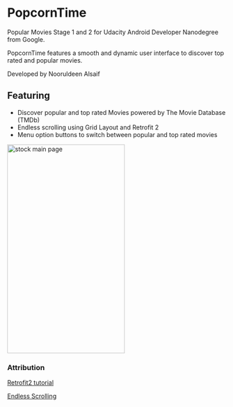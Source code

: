 # PopcornTime
Popular Movies Stage 1 and 2 for Udacity Android Developer Nanodegree from Google.

PopcornTime features a smooth and dynamic user interface to discover top rated and popular movies. 

Developed by Nooruldeen Alsaif

## Featuring 
* Discover popular and top rated Movies powered by The Movie Database (TMDb)
* Endless scrolling using Grid Layout and Retrofit 2
* Menu option buttons to switch between popular and top rated movies

<img src="https://github.com/nooruldeen/PopcornTime/blob/master/giphy.gif" alt="stock main page" width="270" height="480">

### Attribution 
[Retrofit2 tutorial](https://code.tutsplus.com/tutorials/getting-started-with-retrofit-2--cms-27792)

[Endless Scrolling](https://github.com/codepath/android_guides/wiki/Endless-Scrolling-with-AdapterViews-and-RecyclerView)
